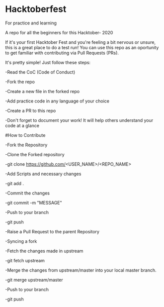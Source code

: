 # Hacktoberfest
For practice and learning


A repo for all the beginners for this Hacktober- 2020


If it's your first Hacktober Fest and you're feeling a bit nervous or unsure, this is a great place to do a test run! You can use this repo as an oportunity to get familiar with contributing via Pull Requests (PRs).

It's pretty simple! Just follow these steps:


-Read the CoC (Code of Conduct)

-Fork the repo

-Create a new file in the forked repo

-Add practice code in any language of your choice

-Create a PR to this repo

-Don't forget to document your work! It will help others understand your code at a glance





#How to Contribute



-Fork the Repository

-Clone the Forked repository

-git clone https://github.com/<USER_NAME>/<REPO_NAME>

-Add Scripts and necessary changes

-git add .

-Commit the changes

-git commit -m "MESSAGE"

-Push to your branch

-git push

-Raise a Pull Request to the parent Repository

-Syncing a fork

-Fetch the changes made in upstream

-git fetch upstream

-Merge the changes from upstream/master into your local master branch.

-git merge upstream/master

-Push to your branch

-git push
